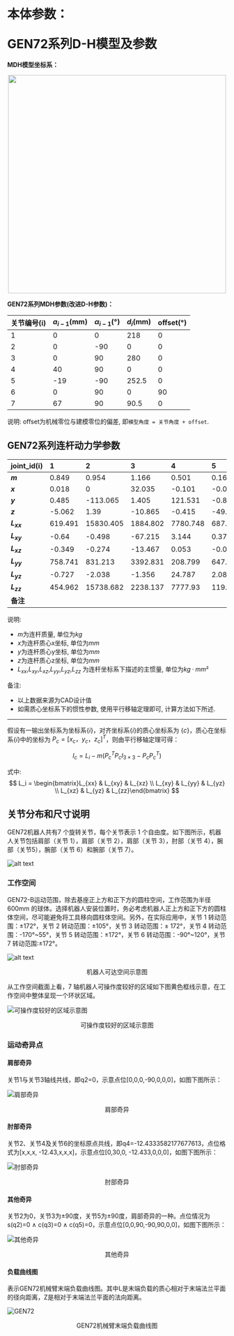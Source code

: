# <p class="hidden">本体参数：</p>GEN72系列D-H模型及参数

**MDH模型坐标系：**

<div align="center"> <img src="../robotParameter/doc/GEN72.png" width = 500 /> </div>

**GEN72系列MDH参数(改进D-H参数)：**

|关节编号(i)|$a_{i-1}$(mm)|$\alpha_{i -1}$(°)|$d_i$(mm)|offset(°)|
|:--|:--|:--|:--|:--|
|   1   |   0   |   0   |  218   |  0  |
|   2   |   0   |   -90 |   0    |  0  |
|   3   |   0   |   90  |   280  |  0  |
|   4   |   40  |   90  |   0    |  0  |
|   5   |   -19 |   -90 |  252.5 |  0  |
|   6   |   0   |   90  |   0    |  90 |
|   7   |   67  |   90  |   90.5   |  0  |

说明: offset为机械零位与建模零位的偏差, 即`模型角度 = 关节角度 + offset`.

## GEN72系列连杆动力学参数

|   joint_id(i)   |  1    |  2    |  3    |  4    |  5    |  6    |  7    |
|:--   |:--    |:--    |:--    |:--    |:--    |:--    |:--    |
| **$m$**       | 0.849  | 0.954  | 1.166  | 0.501  | 0.164  | 0.92   | 0     |
| **$x$**       | 0.018  | 0      | 32.035 | -0.101 | -0.012 | 33.677 | 0     |
| **$y$**       | 0.485  | -113.065| 1.405  | 121.531 | -0.835 | -24.499 | 0     |
| **$z$**       | -5.062 | 1.39   | -10.865 | -0.415 | -49.324 | -0.234 | 0     |
| **$L_{xx}$**  | 619.491  | 15830.405 | 1884.802 | 7780.748 | 687.831 | 1468.45 | 0     |
| **$L_{xy}$**  | -0.64   | -0.498 | -67.215 | 3.144  | 0.372  | 1506.848 | 0     |
| **$L_{xz}$**  | -0.349  | -0.274 | -13.467 | 0.053  | -0.062 | 14.523 | 0     |
| **$L_{yy}$**  | 758.741 | 831.213 | 3392.831 | 208.799 | 647.655 | 2422.923 | 0     |
| **$L_{yz}$**  | -0.727  | -2.038 | -1.356  | 24.787 | 2.089  | -10.309 | 0     |
| **$L_{zz}$**  | 454.962 | 15738.682 | 2238.137 | 7777.93 | 119.871 | 3549.823 | 0     |
| **备注**       |         |         |         |         |         |         |  |

说明:

- $m$为连杆质量, 单位为$kg$
- $x$为连杆质心x坐标, 单位为$mm$
- $y$为连杆质心y坐标, 单位为$mm$
- $z$为连杆质心z坐标, 单位为$mm$
- $L_{xx}$,$L_{xy}$,$L_{xz}$,$L_{yy}$,$L_{yz}$,$L_{zz}$ 为连杆坐标系下描述的主惯量, 单位为$kg·mm²$

备注:

- 以上数据来源为CAD设计值
- 如需质心坐标系下的惯性参数, 使用平行移轴定理即可, 计算方法如下所述.

---

假设有一输出坐标系为坐标系$\{i\}$，对齐坐标系$\{i\}$的质心坐标系为 $\{c\}$，质心在坐标系$\{i\}$中的坐标为 $P_c = [x_c  ，y_c， z_c]^T$，则由平行移轴定理可得：

$$I_c = L_i - m (P_{c}^{T}P_cI_{3×3} - P_cP_{c}^{T})$$

式中:
$$
L_i = \begin{bmatrix}L_{xx} & L_{xy} & L_{xz} \\ L_{xy} & L_{yy} & L_{yz} \\ L_{xz} & L_{yz} & L_{zz}\end{bmatrix}
$$

## 关节分布和尺寸说明

GEN72机器人共有7 个旋转关节，每个关节表示 1 个自由度。如下图所示，机器人关节包括肩部（关节 1），肩部（关节 2），肩部（关节 3），肘部（关节 4），腕部（关节5），腕部（关节 6）和腕部（关节 7）。

![alt text](<../robotParameter/doc/GEN_72_image1.png>)

### 工作空间

GEN72-B运动范围，除去基座正上方和正下方的圆柱空间，工作范围为半径 600mm 的球体。选择机器人安装位置时，务必考虑机器人正上方和正下方的圆柱体空间，尽可能避免将工具移向圆柱体空间。另外，在实际应用中，关节 1 转动范围：±172°，关节 2 转动范围：±105°，关节 3 转动范围：± 172°，关节 4 转动范围：-170°~55°，关节 5 转动范围：±172°，关节 6 转动范围：-90°~120°，关节 7 转动范围:±172°。

![alt text](<../robotParameter/doc/GEN_72_image2.png>)

<center>机器人可达空间示意图</center>

从工作空间截面上看，7 轴机器人可操作度较好的区域如下图黄色框线示意，在工作空间中整体呈现一个环状区域。

![可操作度较好的区域示意图](../robotParameter/doc/GEN_72_image3.png)

<center>可操作度较好的区域示意图</center>

### 运动奇异点

#### 肩部奇异

关节1与关节3轴线共线，即q2=0，示意点位[0,0,0,-90,0,0,0]，如图下图所示：

![肩部奇异](../robotParameter/doc/GEN_72_image4.png)

<center>肩部奇异</center>

#### 肘部奇异

关节2、关节4及关节6的坐标原点共线，即q4=-12.4333582177677613，点位格式为[x,x,x, -12.43,x,x,x]，示意点位[0,30,0, -12.433,0,0,0]，如图下图所示：

![肘部奇异](../robotParameter/doc/GEN_72_image5.png)

<center>肘部奇异</center>

#### 其他奇异

关节2为0，关节3为±90度，关节5为±90度，肩部奇异的一种。点位情况为s(q2)=0 ∧ c(q3)=0 ∧ c(q5)=0，示意点位[0,0,90,-90,90,0,0]，如图下图所示：

![其他奇异](../robotParameter/doc/GEN_72_image6.png)

<center>其他奇异</center>

#### 负载曲线图

表示GEN72机械臂末端负载曲线图。其中L是末端负载的质心相对于末端法兰平面的径向距离，Z是相对于末端法兰平面的法向距离。

![GEN72](../robotParameter/doc/GEN_72_image7.png)

<center>GEN72机械臂末端负载曲线图</center>
